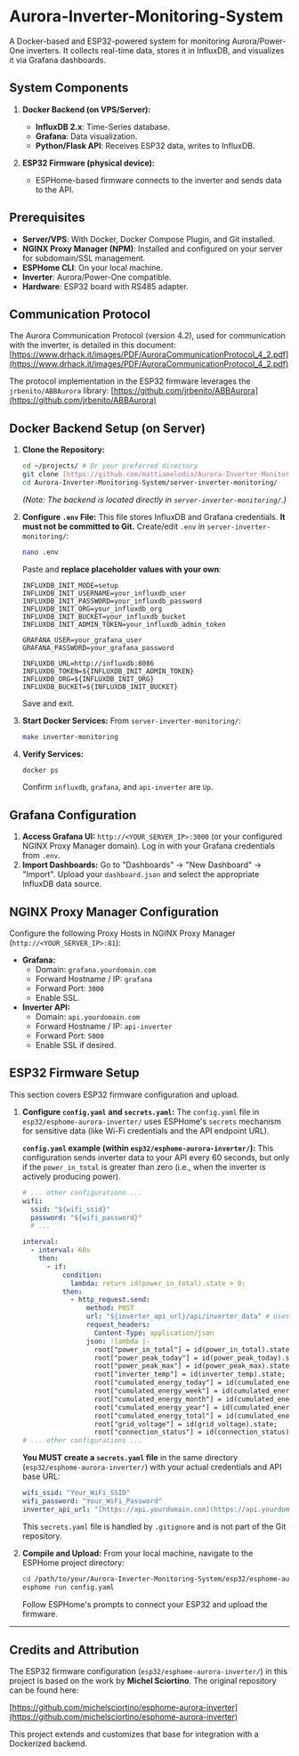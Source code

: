 # Aurora-Inverter-Monitoring-System

A Docker-based and ESP32-powered system for monitoring Aurora/Power-One inverters. It collects real-time data, stores it in InfluxDB, and visualizes it via Grafana dashboards.

## System Components

1.  **Docker Backend (on VPS/Server):**
    * **InfluxDB 2.x**: Time-Series database.
    * **Grafana**: Data visualization.
    * **Python/Flask API**: Receives ESP32 data, writes to InfluxDB.

2.  **ESP32 Firmware (physical device):**
    * ESPHome-based firmware connects to the inverter and sends data to the API.

## Prerequisites

* **Server/VPS**: With Docker, Docker Compose Plugin, and Git installed.
* **NGINX Proxy Manager (NPM)**: Installed and configured on your server for subdomain/SSL management.
* **ESPHome CLI**: On your local machine.
* **Inverter**: Aurora/Power-One compatible.
* **Hardware**: ESP32 board with RS485 adapter.

## Communication Protocol

The Aurora Communication Protocol (version 4.2), used for communication with the inverter, is detailed in this document:
[https://www.drhack.it/images/PDF/AuroraCommunicationProtocol_4_2.pdf](https://www.drhack.it/images/PDF/AuroraCommunicationProtocol_4_2.pdf)

The protocol implementation in the ESP32 firmware leverages the `jrbenito/ABBAurora` library:
[https://github.com/jrbenito/ABBAurora](https://github.com/jrbenito/ABBAurora)

## Docker Backend Setup (on Server)

1.  **Clone the Repository:**
    ```bash
    cd ~/projects/ # Or your preferred directory
    git clone [https://github.com/mattiamelodia/Aurora-Inverter-Monitoring-System.git](https://github.com/mattiamelodia/Aurora-Inverter-Monitoring-System.git)
    cd Aurora-Inverter-Monitoring-System/server-inverter-monitoring/
    ```
    *(Note: The backend is located directly in `server-inverter-monitoring/`.)*

2.  **Configure `.env` File:**
    This file stores InfluxDB and Grafana credentials. **It must not be committed to Git.**
    Create/edit `.env` in `server-inverter-monitoring/`:
    ```bash
    nano .env
    ```
    Paste and **replace placeholder values with your own**:
    ```
    INFLUXDB_INIT_MODE=setup
    INFLUXDB_INIT_USERNAME=your_influxdb_user
    INFLUXDB_INIT_PASSWORD=your_influxdb_password
    INFLUXDB_INIT_ORG=your_influxdb_org
    INFLUXDB_INIT_BUCKET=your_influxdb_bucket
    INFLUXDB_INIT_ADMIN_TOKEN=your_influxdb_admin_token

    GRAFANA_USER=your_grafana_user
    GRAFANA_PASSWORD=your_grafana_password

    INFLUXDB_URL=http://influxdb:8086
    INFLUXDB_TOKEN=${INFLUXDB_INIT_ADMIN_TOKEN}
    INFLUXDB_ORG=${INFLUXDB_INIT_ORG}
    INFLUXDB_BUCKET=${INFLUXDB_INIT_BUCKET}
    ```
    Save and exit.

3.  **Start Docker Services:**
    From `server-inverter-monitoring/`:
    ```bash
    make inverter-monitoring
    ```

4.  **Verify Services:**
    ```bash
    docker ps
    ```
    Confirm `influxdb`, `grafana`, and `api-inverter` are `Up`.

## Grafana Configuration

1.  **Access Grafana UI:**
    `http://<YOUR_SERVER_IP>:3000` (or your configured NGINX Proxy Manager domain). Log in with your Grafana credentials from `.env`.
2.  **Import Dashboards:**
    Go to "Dashboards" -> "New Dashboard" -> "Import". Upload your `dashboard.json` and select the appropriate InfluxDB data source.

## NGINX Proxy Manager Configuration

Configure the following Proxy Hosts in NGINX Proxy Manager (`http://<YOUR_SERVER_IP>:81`):

* **Grafana:**
    * Domain: `grafana.yourdomain.com`
    * Forward Hostname / IP: `grafana`
    * Forward Port: `3000`
    * Enable SSL.
* **Inverter API:**
    * Domain: `api.yourdomain.com`
    * Forward Hostname / IP: `api-inverter`
    * Forward Port: `5000`
    * Enable SSL if desired.

## ESP32 Firmware Setup

This section covers ESP32 firmware configuration and upload.

1.  **Configure `config.yaml` and `secrets.yaml`:**
    The `config.yaml` file in `esp32/esphome-aurora-inverter/` uses ESPHome's `secrets` mechanism for sensitive data (like Wi-Fi credentials and the API endpoint URL).

    **`config.yaml` example (within `esp32/esphome-aurora-inverter/`):**
    This configuration sends inverter data to your API every 60 seconds, but only if the `power_in_total` is greater than zero (i.e., when the inverter is actively producing power).

    ```yaml
    # ... other configurations ...
    wifi:
      ssid: "${wifi_ssid}"
      password: "${wifi_password}"
      # ...

    interval:
      - interval: 60s
        then:
          - if:
              condition:
                lambda: return id(power_in_total).state > 0;
              then:
                - http_request.send:
                    method: POST
                    url: "${inverter_api_url}/api/inverter_data" # Uses secret for base URL
                    request_headers:
                      Content-Type: application/json
                    json: !lambda |-
                      root["power_in_total"] = id(power_in_total).state;
                      root["power_peak_today"] = id(power_peak_today).state;
                      root["power_peak_max"] = id(power_peak_max).state;
                      root["inverter_temp"] = id(inverter_temp).state;
                      root["cumulated_energy_today"] = id(cumulated_energy_today).state;
                      root["cumulated_energy_week"] = id(cumulated_energy_week).state;
                      root["cumulated_energy_month"] = id(cumulated_energy_month).state;
                      root["cumulated_energy_year"] = id(cumulated_energy_year).state;
                      root["cumulated_energy_total"] = id(cumulated_energy_total).state;
                      root["grid_voltage"] = id(grid_voltage).state;
                      root["connection_status"] = id(connection_status).state;
    # ... other configurations ...
    ```

    **You MUST create a `secrets.yaml` file** in the same directory (`esp32/esphome-aurora-inverter/`) with your actual credentials and API base URL:
    ```yaml
    wifi_ssid: "Your_WiFi_SSID"
    wifi_password: "Your_WiFi_Password"
    inverter_api_url: "[https://api.yourdomain.com](https://api.yourdomain.com)"
    ```
    This `secrets.yaml` file is handled by `.gitignore` and is not part of the Git repository.

2.  **Compile and Upload:**
    From your local machine, navigate to the ESPHome project directory:
    ```bash
    cd /path/to/your/Aurora-Inverter-Monitoring-System/esp32/esphome-aurora-inverter/
    esphome run config.yaml
    ```
    Follow ESPHome's prompts to connect your ESP32 and upload the firmware.

---

## Credits and Attribution

The ESP32 firmware configuration (`esp32/esphome-aurora-inverter/`) in this project is based on the work by **Michel Sciortino**. The original repository can be found here:

[https://github.com/michelsciortino/esphome-aurora-inverter](https://github.com/michelsciortino/esphome-aurora-inverter)

This project extends and customizes that base for integration with a Dockerized backend.